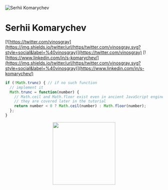 ![Serhii Komarychev](https://avatars.githubusercontent.com/u/14216389)

# Serhii Komarychev
[![https://twitter.com/vinosgray](https://img.shields.io/twitter/url/https/twitter.com/vinosgray.svg?style=social&label=%40vinosgray)](https://twitter.com/vinosgray)
[![https://www.linkedin.com/in/s-komarychev/](https://img.shields.io/twitter/url/https/twitter.com/vinosgray.svg?style=social&label=%40vinosgray)](https://www.linkedin.com/in/s-komarychev/)

```js
if (!Math.trunc) { // if no such function
  // implement it
  Math.trunc = function(number) {
    // Math.ceil and Math.floor exist even in ancient JavaScript engines
    // they are covered later in the tutorial
    return number < 0 ? Math.ceil(number) : Math.floor(number);
  };
}
```
<p align="center">
  <img src="https://avatars.githubusercontent.com/u/14216389" align="center" height="200" >
</p>
